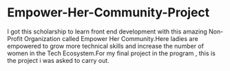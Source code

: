 # Empower-Her-Community-Project
 I got this scholarship to learn front end development with this amazing Non-Profit Organization called Empower Her Community.Here ladies are empowered to grow more technical skills and increase the number of women in the Tech Ecosystem.For my final project in the program , this is the project i was asked to carry out.
